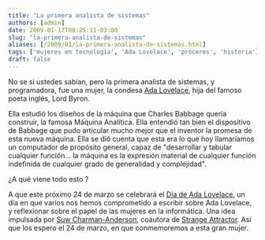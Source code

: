```yaml
---
title: "La primera analista de sistemas"
authors: [admin]
date: 2009-01-17T08:25:11-03:00
slug: "la-primera-analista-de-sistemas"
aliases: [/2009/01/la-primera-analista-de-sistemas.html]
tags: ['mujeres en tecnología', 'Ada Lovelace', 'próceres', 'historia']
draft: false
---
```

No se si ustedes sabían, pero la primera analista de sistemas, y
programadora, fue una mujer, la condesa [Ada Lovelace](http://www.sdsc.edu/ScienceWomen/lovelace.html), hija del famoso poeta inglés, Lord Byron.

Ella estudió los diseños de la máquina que Charles Babbage quería
construir, la famosa Máquina Analítica. Ella entendió tan bien el
dispositivo de Babbage que pudo articular mucho mejor que el inventor la
promesa de esta nueva máquina. Ella se dió cuenta que esta era lo que
hoy llamaríamos un computador de propósito general, capaz de
"desarrollar y tabular cualquier función\... la máquina es la expresión
material de cualquier función indefinida de cualquier grado de
generalidad y complejidad".

¿A qué viene todo esto ?

A que este próximo 24 de marzo se celebrará el [Día de Ada
Lovelace](http://www.pledgebank.com/AdaLovelaceDay), un día en que
varios nos hemos comprometido a escribir sobre Ada Lovelace, y
reflexionar sobre el papel de las mujeres en la informática. Una idea
impulsada por [Suw Charman-Anderson](http://suw.org.uk/about-me),
coautora de [Strange Attractor](http://strange.corante.com/). Así que los espero el 24 de marzo, en que conmemoremos a esta gran mujer.
